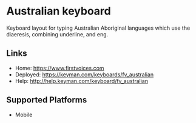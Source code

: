 Australian keyboard
======================

Keyboard layout for typing Australian Aboriginal languages which use the diaeresis, combining underline, and eng. 

Links
-----

 * Home:     <https://www.firstvoices.com>
 * Deployed: <https://keyman.com/keyboards/fv_australian>
 * Help:     <http://help.keyman.com/keyboard/fv_australian>
 
Supported Platforms
-------------------

 * Mobile

